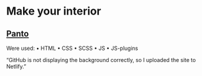 # Make your interior

## [Panto](https://660be65f1efa7f00aad7569e--monumental-biscuit-8dba63.netlify.app/)

Were used:
• HTML
• CSS
• SCSS
• JS
• JS-plugins

“GitHub is not displaying the background correctly, so I uploaded the site to Netlify.”
